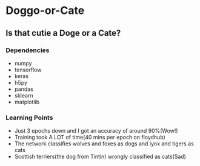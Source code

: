 # Doggo-or-Cate
## Is that cutie a Doge or a Cate?

### Dependencies
* numpy
* tensorflow
* keras
* h5py
* pandas
* sklearn
* matplotlib

### Learning Points
* Just 3 epochs down and I got an accuracy of around 90%(Wow!)
* Training took A LOT of time(40 mins per epoch on floydhub)
* The network classifies wolves and foxes as dogs and lynx and tigers as cats
* Scottish terriers(the dog from Tintin) wrongly classified as cats(Sad)
